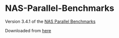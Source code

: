 # NAS-Parallel-Benchmarks
Version 3.4.1 of the [NAS Parallel Benchmarks](https://www.nas.nasa.gov/publications/npb.html)

Downloaded from [here](https://www.nas.nasa.gov/assets/npb/NPB3.4.1.tar.gz)
